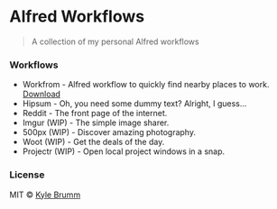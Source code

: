 # Alfred Workflows

> A collection of my personal Alfred workflows


### Workflows

- Workfrom - Alfred workflow to quickly find nearby places to work. [Download](https://git.io/workfrom-alfred)
- Hipsum - Oh, you need some dummy text? Alright, I guess...
- Reddit - The front page of the internet.
- Imgur (WIP) - The simple image sharer.
- 500px (WIP) - Discover amazing photography.
- Woot (WIP) - Get the deals of the day.
- Projectr (WIP) - Open local project windows in a snap.


### License
MIT © [Kyle Brumm](http://kylebrumm.com)
